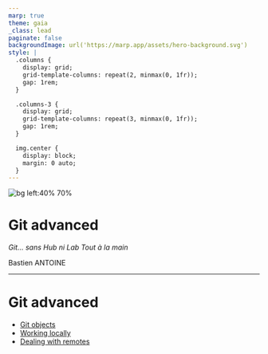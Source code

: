 ```yaml
---
marp: true
theme: gaia
_class: lead
paginate: false
backgroundImage: url('https://marp.app/assets/hero-background.svg')
style: |
  .columns {
    display: grid;
    grid-template-columns: repeat(2, minmax(0, 1fr));
    gap: 1rem;
  }

  .columns-3 {
    display: grid;
    grid-template-columns: repeat(3, minmax(0, 1fr));
    gap: 1rem;
  }

  img.center {
    display: block;
    margin: 0 auto;
  }
---
```


![bg left:40% 70%](https://imgs.xkcd.com/comics/git.png)

# **Git advanced** <!-- omit from toc -->

*Git... sans Hub ni Lab
Tout à la main*

Bastien ANTOINE

---

# Git advanced

- [Git objects](#git-objects)
- [Working locally](#working-locally)
- [Dealing with remotes](#dealing-with-remotes)
